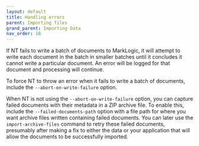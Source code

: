 ```yaml
---
layout: default
title: Handling errors
parent: Importing files
grand_parent: Importing Data
nav_order: 10
---
```


If NT fails to write a batch of documents to MarkLogic, it will attempt to write each document in the batch in smaller
batches until it concludes it cannot write a particular document. An error will be logged for that document and 
processing will continue. 

To force NT to throw an error when it fails to write a batch of documents, include the `--abort-on-write-failure` option. 

When NT is not using the `--abort-on-write-failure` option, you can capture failed documents with their metadata in a
ZIP archive file. To enable this, include the `--failed-documents-path` option with a file path for where you want 
archive files written containing failed documents. You can later use the `import-archive-files` command to retry these 
failed documents, presumably after making a fix to either the data or your application that will allow the documents 
to be successfully imported.
